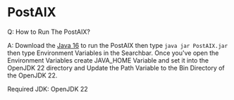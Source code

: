 # PostAIX

Q: How to Run The PostAIX?

A: Download the <a href="https://download.oracle.com/otn/java/jdk/16.0.2%2B7/d4a915d82b4c4fbb9bde534da945d746/jdk-16.0.2_windows-x64_bin.exe">Java 16</a> to run the PostAIX then type ```java jar PostAIX.jar``` then type Environment Variables in the Searchbar. Once you've open the Environment Variables create JAVA_HOME Variable and set it into the OpenJDK 22 directory and Update the Path Variable to the Bin Directory of the OpenJDK 22. 

Required JDK: OpenJDK 22

